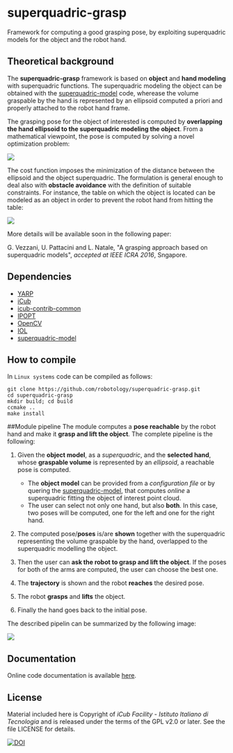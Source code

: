 # superquadric-grasp
Framework for computing a good grasping pose, by exploiting superquadric models for the object and the robot hand.

## Theoretical background

The **superquadric-grasp** framework is based on **object** and **hand modeling** with superquadric functions.
The superquadric modeling the object can be obtained with the [superquadric-model](https://github.com/robotology/superquadric-model/tree/master) code, wherease the volume graspable by the hand is represented by an ellipsoid computed a priori and properly attached to the robot hand frame.

The grasping pose for the object of interested is computed by **overlapping the hand ellipsoid to the superquadric modeling the object**. From a mathematical viewpoint, the pose is computed by solving a novel optimization problem:

<img src="https://github.com/robotology/superquadric-grasp/blob/master/misc/optimization-problem-general.png">

The cost function imposes the minimization of the distance between the ellipsoid and the object superquadric. The formulation is general enough to deal also with **obstacle avoidance** with the definition of suitable constraints. For instance,  the table on which the object is located can be modeled as an object in order to prevent the robot hand from hitting the table:


<img src="https://github.com/robotology/superquadric-grasp/blob/master/misc/optimization-problem-specific.png">

More details will be available soon in the following paper:

G. Vezzani, U. Pattacini and L. Natale, "A grasping approach based on superquadric models", _accepted at IEEE ICRA 2016_, Sngapore.

## Dependencies
- [YARP](https://github.com/robotology/yarp)
- [iCub](https://github.com/robotology/icub-main)
- [icub-contrib-common](https://github.com/robotology/icub-contrib-common)
- [IPOPT](https://projects.coin-or.org/Ipopt)
- [OpenCV](http://opencv.org/)
- [IOL](https://github.com/robotology/iol)
- [superquadric-model](https://github.com/robotology/superquadric-model)

## How to compile
In `Linux systems` code can be compiled as follows:
```
git clone https://github.com/robotology/superquadric-grasp.git
cd superquadric-grasp
mkdir build; cd build
ccmake ..
make install
```

##Module pipeline
The module computes a <b> pose reachable</b> by the robot hand and  make it <b>grasp and lift the object</b>.
The complete pipeline is the following:

1. Given the <b>object model</b>, as a _superquadric_, and the <b> selected hand</b>, whose **graspable volume** is represented by an _ellipsoid_, a reachable pose  is computed. 
    - The  **object model** can be provided from a _configuration file_ or by quering the [superquadric-model](https://github.com/robotology/superquadric-model), that computes _online_ a superquadric fitting the object of interest point cloud. 
    - The user can select not only one hand, but also **both**. In this case, two poses will be computed, one for the left and one for the right hand.
    
2. The computed pose/<b>poses</b> is/are <b>shown</b> together with the superquadric representing the volume graspable by the hand, overlapped to the superquadric modelling the object.
3. Then the user can  **ask the robot to grasp and lift the object**. If the poses for both of the arms are computed, the user can choose the best one.
4. The <b>trajectory</b> is shown and the robot <b>reaches</b> the desired pose.
5. The robot <b>grasps</b> and <b>lifts</b> the object.
6. Finally the hand goes back to the initial pose.

The described pipelin can be summarized by the following image:

<img src="https://github.com/robotology/superquadric-grasp/blob/master/misc/superquadric-grasping.png">

## Documentation
Online code documentation is available [here](https://robotology.github.io/superquadric-grasp).

## License
Material included here is Copyright of _iCub Facility - Istituto Italiano di Tecnologia_
and is released under the terms of the GPL v2.0 or later. See the file LICENSE for details.

[![DOI](https://zenodo.org/badge/54572419.svg)](https://zenodo.org/badge/latestdoi/54572419)



